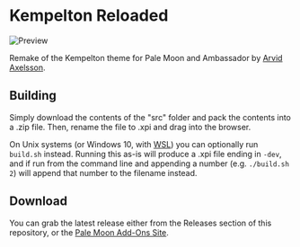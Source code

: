 # Kempelton Reloaded
![Preview](https://i.imgur.com/Xz1zfXn.png)

Remake of the Kempelton theme for Pale Moon and Ambassador by [Arvid Axelsson](http://arvidaxelsson.se/). 

## Building
Simply download the contents of the "src" folder and pack the contents into a .zip file. Then, rename the file to .xpi and drag into the browser.

On Unix systems (or Windows 10, with [WSL](https://docs.microsoft.com/en-us/windows/wsl/about)) you can optionally run `build.sh` instead. Running this as-is will produce a .xpi file ending in `-dev`, and if run from the command line and appending a number (e.g. `./build.sh 2`) will append that number to the filename instead.

## Download
You can grab the latest release either from the Releases section of this repository, or the [Pale Moon Add-Ons Site](https://addons.palemoon.org/addon/kempelton-reloaded/).
